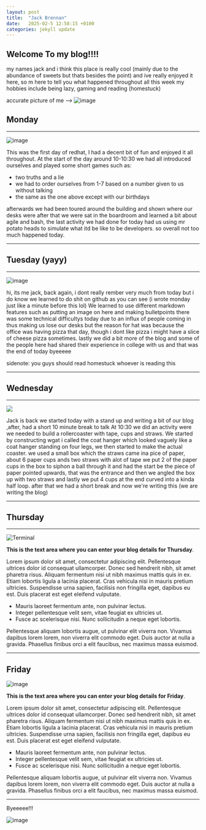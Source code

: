 ```yaml
---
layout: post
title:  "Jack Brennan"
date:   2025-02-5 12:58:15 +0100
categories: jekyll update
---
```


## Welcome To my blog!!!!
my names jack and i think this place is really cool (mainly due to the abundance of sweets but thats besides the point) and ive really enjoyed it here, so m here to tell you what happened throughout all this week
my hobbies include being lazy, gaming and reading (homestuck)

accurate picture of me -->
![image](https://github.com/user-attachments/assets/5a3ac1b0-d2a2-4a20-b242-b95956e89886) 

 ## Monday

---


![image](https://www.homestuck.com/images/storyfiles/hs2/00328.gif)

This was the first day of redhat, I had a decent bit of fun and enjoyed it all throughout. At the start of the day around 10-10:30 we had all introduced ourselves and played some short games such as:
- two truths and a lie
- we had to order ourselves from 1-7 based on a number given to us without talking
- the same as the one above except with our birthdays
  
afterwards we had been toured around the building and shown where our desks were after that we were sat in the boardroom and learned a bit about agile and bash, the last activity we had done for today had us using mr potato heads to simulate what itd be like to be developers.
so overall not too much happened today.


---


## Tuesday (yayy)


---

![image](https://i0.wp.com/cdn.mspaintadventures.com/storyfiles/hs2/01155.gif)

hi, its me jack, back again, i dont really rember very much from today but i do know we learned to do shit on github as you can see (i wrote monday just like a minute before this lol) 
We learned to use different markdown features such as putting an image on here and making bulletpoints
there was some technical difficultys today due to an influx of people coming in thus making us lose our desks but the reason for hat was because the office was having pizza that day,
 though i dont like pizza i might have a slice of cheese pizza sometimes.
 lastly we did a bit more of the blog and some of the people here had shared their experience in college with us and that was the end of today byeeeee

sidenote: you guys should read homestuck whoever is reading this

---


## Wednesday


---


![](https://pa1.aminoapps.com/6134/216a6c17bbea4ce5cdf219a5efbd557b47660cdc_hq.gif)


Jack is back 
we started today with a stand up and writing a bit of our blog ,after,  had a short 10 minute break to talk
At 10:30 we did an activity were we needed to build a rollercoaster with tape, cups and straws. We started by constructing wgat i called the coat hanger which looked vaguely like a coat hanger standing on four legs, we then started to make the actual coaster. we used a small box which the straws came ina pice of paper, about 6 paper cups ands two straws with alot of tape we put 2 of the paper cups in the box to siphon a ball through it and had the start be the piece of paper pointed upwards, that was the entrance and then we angled the box up with two straws and lastly we put 4 cups at the end curved into a kinda half loop.
after that we had a short break and now we're writing this (we are writing the blog) 

---


## Thursday


---


![Terminal](https://i0.wp.com/cdn.mspaintadventures.com/storyfiles/hs2/01171.gif)

**This is the text area where you can enter your blog details for Thursday**.

Lorem ipsum dolor sit amet, consectetur adipiscing elit. Pellentesque ultrices dolor id consequat ullamcorper. Donec sed hendrerit nibh, sit amet pharetra risus. Aliquam fermentum nisi ut nibh maximus mattis quis in ex. Etiam lobortis ligula a lacinia placerat. Cras vehicula nisi in mauris pretium ultricies. Suspendisse urna sapien, facilisis non fringilla eget, dapibus eu est. Duis placerat est eget eleifend vulputate. 

* Mauris laoreet fermentum ante, non pulvinar lectus. 
* Integer pellentesque velit sem, vitae feugiat ex ultricies ut. 
* Fusce ac scelerisque nisi. Nunc sollicitudin a neque eget lobortis. 

Pellentesque aliquam lobortis augue, ut pulvinar elit viverra non. Vivamus dapibus lorem lorem, non viverra elit commodo eget. Duis auctor at nulla a gravida. Phasellus finibus orci a elit faucibus, nec maximus massa euismod.

---


## Friday

![image](https://i0.wp.com/cdn.mspaintadventures.com/storyfiles/hs2/01300.gif)

**This is the text area where you can enter your blog details for Friday**.

Lorem ipsum dolor sit amet, consectetur adipiscing elit. Pellentesque ultrices dolor id consequat ullamcorper. Donec sed hendrerit nibh, sit amet pharetra risus. Aliquam fermentum nisi ut nibh maximus mattis quis in ex. Etiam lobortis ligula a lacinia placerat. Cras vehicula nisi in mauris pretium ultricies. Suspendisse urna sapien, facilisis non fringilla eget, dapibus eu est. Duis placerat est eget eleifend vulputate. 

* Mauris laoreet fermentum ante, non pulvinar lectus. 
* Integer pellentesque velit sem, vitae feugiat ex ultricies ut. 
* Fusce ac scelerisque nisi. Nunc sollicitudin a neque eget lobortis. 

Pellentesque aliquam lobortis augue, ut pulvinar elit viverra non. Vivamus dapibus lorem lorem, non viverra elit commodo eget. Duis auctor at nulla a gravida. Phasellus finibus orci a elit faucibus, nec maximus massa euismod.

---
Byeeeee!!!

![image](https://www.homestuck.com/images/storyfiles/hs2/01288_1.gif)
